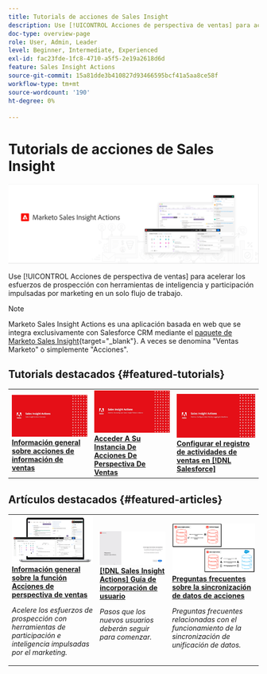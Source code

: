 ```yaml
---
title: Tutorials de acciones de Sales Insight
description: Use [!UICONTROL Acciones de perspectiva de ventas] para acelerar los esfuerzos de prospección con herramientas de inteligencia y participación impulsadas por marketing en un solo flujo de trabajo.
doc-type: overview-page
role: User, Admin, Leader
level: Beginner, Intermediate, Experienced
exl-id: fac23fde-1fc8-4710-a5f5-2e19a2618d6d
feature: Sales Insight Actions
source-git-commit: 15a81dde3b410827d93466595bcf41a5aa8ce58f
workflow-type: tm+mt
source-wordcount: '190'
ht-degree: 0%

---
```


# Tutorials de acciones de Sales Insight

![](assets/header.png)

Use [!UICONTROL Acciones de perspectiva de ventas] para acelerar los esfuerzos de prospección con herramientas de inteligencia y participación impulsadas por marketing en un solo flujo de trabajo.

>[!NOTE]
>
>Marketo Sales Insight Actions es una aplicación basada en web que se integra exclusivamente con Salesforce CRM mediante el [paquete de Marketo Sales Insight](/help/marketo/product-docs/marketo-sales-insight/msi-for-salesforce/installation/install-marketo-sales-insight-package-in-salesforce-appexchange.md){target="_blank"}. A veces se denomina &quot;Ventas Marketo&quot; o simplemente &quot;Acciones&quot;.

## Tutorials destacados {#featured-tutorials}

<table style="table-layout:fixed">
<tr>
<td>
<a href="/help/sales-insight-actions/sales-insight-actions-overview.md"><img alt="imagen en miniatura para Acciones de Sales Insight Información general" src="assets/sales-insight-actions-feature-overview-videothumb.png" /></a>
<div><a href="/help/sales-insight-actions/sales-insight-actions-overview.md"><strong>Información general sobre acciones de información de ventas</strong></a></div>
</td>
<td>
<a href="/help/sales-insight-actions/accessing-your-sales-insight-actions-instance.md"><img alt="imagen en miniatura para acceder a su instancia de acciones de Sales Insight" src="assets/accessing-your-sales-insight-actions-instance-videothumb.png" /></a>
<div><a href="/help/sales-insight-actions/accessing-your-sales-insight-actions-instance.md"><strong>Acceder A Su Instancia De Acciones De Perspectiva De Ventas</strong></a></div>
</td>
<td>
<a href="/help/sales-insight-actions/configure-sales-activity-logging-to-salesforce.md"><img alt="imagen en miniatura para Configurar el registro de actividades de ventas en [!DNL Salesforce]" src="assets/configure-sales-activity-logging-to-salesforce-videothumb.png" /></a>
<div><a href="/help/sales-insight-actions/configure-sales-activity-logging-to-salesforce.md"><strong>Configurar el registro de actividades de ventas en [!DNL Salesforce]</strong></a></div>
</td>
</tr>
</table>

## Artículos destacados {#featured-articles}

<table style="table-layout:fixed">
<tr>
<td>
<a href="https://experienceleague.adobe.com/docs/marketo/using/product-docs/marketo-sales-insight/actions/sales-insight-actions-feature-overview.html"><img alt="imagen en miniatura para Acciones de Sales Insight Información general de funciones" src="assets/sales-insight-actions-feature-overview-thumb.png" /></a>
<div><a href="https://experienceleague.adobe.com/docs/marketo/using/product-docs/marketo-sales-insight/actions/sales-insight-actions-feature-overview.html"><strong>Información general sobre la función Acciones de perspectiva de ventas</strong></a></div>
<p><em>Acelere los esfuerzos de prospección con herramientas de participación e inteligencia impulsadas por el marketing.</em></p>
</td>
<td>
<a href="https://experienceleague.adobe.com/docs/marketo/using/product-docs/marketo-sales-insight/actions/getting-started/sales-insight-actions-user-onboarding-checklist.html"><img alt="imagen en miniatura de la Guía de incorporación del usuario de [!DNL Sales Insight Actions]" src="assets/sales-insight-actions-user-onboarding-guide-thumb.png" /></a>
<div><a href="https://experienceleague.adobe.com/docs/marketo/using/product-docs/marketo-sales-insight/actions/getting-started/sales-insight-actions-user-onboarding-checklist.html"><strong>[!DNL Sales Insight Actions] Guía de incorporación de usuario</strong></a></div>
<p><em>Pasos que los nuevos usuarios deberán seguir para comenzar.</em></p>
</td>
<td>
<a href="https://experienceleague.adobe.com/docs/marketo/using/product-docs/marketo-sales-insight/actions/admin/actions-data-sync-faq.html"><img alt="imagen en miniatura para las preguntas frecuentes sobre sincronización de datos de acciones" src="assets/actions-data-sync-faq-thumb.png" /></a>
<div><a href="https://experienceleague.adobe.com/docs/marketo/using/product-docs/marketo-sales-insight/actions/admin/actions-data-sync-faq.html"><strong>Preguntas frecuentes sobre la sincronización de datos de acciones</strong></a></div>
<p><em>Preguntas frecuentes relacionadas con el funcionamiento de la sincronización de unificación de datos.</em></p>
</td>
</tr>
</table>
